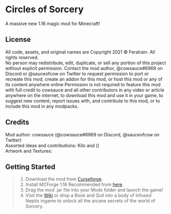 # Circles of Sorcery 
A massive new 1.16 magic mod for Minecraft!

## License
All code, assets, and original names are Copyright 2021 © Feralrain. All rights reserved.  
No person may redistribute, edit, duplicate, or sell any portion of this project without explicit permission. Contact the mod author, @cowsauce#6969 on Discord or @sauceofcow on Twitter to request permission to port or recreate this mod, create an addon for this mod, or host this mod or any of its content anywhere online    Permission is not required to feature this mod with full credit to cowsauce and all other contributors in any video or article anywhere on the internet, to download this mod and use it in your game, to suggest new content, report issues with, and contribute to this mod, or to include this mod in any modpacks. 

## Credits
Mod author: cowsauce (@cowsauce#6969 on Discord, @sauceofcow on Twitter)  
Assorted ideas and contributions: Kilo and ()  
Artwork and Textures:  

## Getting Started

> 1) Download the mod from [Curseforge](https://www.curseforge.com/minecraft/mc-mods/circles-of-sorcery).
> 2) Install MCForge 1.16 Recommended from [here](http://files.minecraftforge.net/).
> 3) Drag the mod .jar file into your Mods folder and launch the game!
> 4) Visit the [Wiki](https://github.com/CowsauceDev/circlesofsorcery/wiki) or drop a Book and Quil into a body of Infused Neptis ingame to unlock all the arcane secrets of the world of Sorcery.
